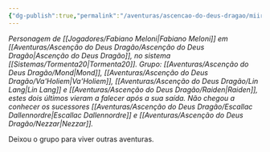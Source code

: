 ```yaml
---
{"dg-publish":true,"permalink":"/aventuras/ascencao-do-deus-dragao/miirphys/"}
---
```


*Personagem de [[Jogadores/Fabiano Meloni\|Fabiano Meloni]] em [[Aventuras/Ascenção do Deus Dragão/Ascenção do Deus Dragão\|Ascenção do Deus Dragão]], no sistema [[Sistemas/Tormenta20\|Tormenta20]].*
*Grupo: [[Aventuras/Ascenção do Deus Dragão/Mond\|Mond]], [[Aventuras/Ascenção do Deus Dragão/Va'Holiem\|Va'Holiem]], [[Aventuras/Ascenção do Deus Dragão/Lin Lang\|Lin Lang]] e [[Aventuras/Ascenção do Deus Dragão/Raiden\|Raiden]], estes dois últimos vieram a falecer após a sua saída.*
*Não chegou a conhecer os sucessores [[Aventuras/Ascenção do Deus Dragão/Escallac Dallennordre\|Escallac Dallennordre]] e [[Aventuras/Ascenção do Deus Dragão/Nezzar\|Nezzar]].*

Deixou o grupo para viver outras aventuras.